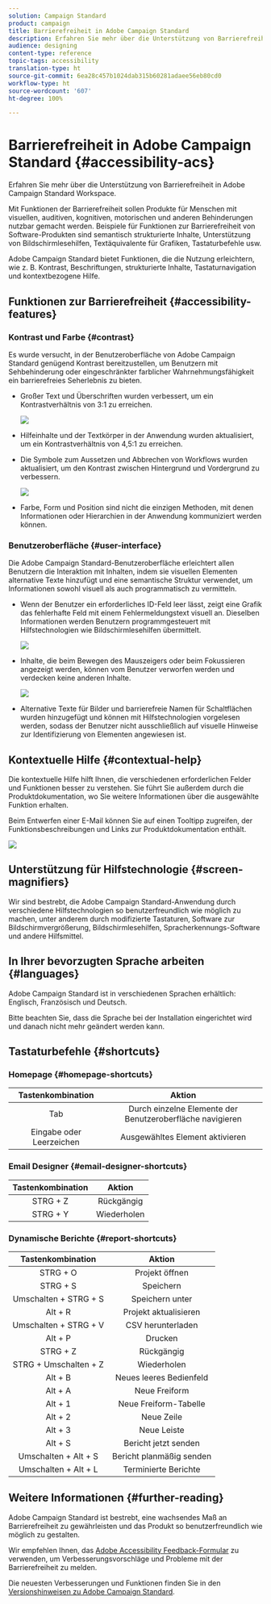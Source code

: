 ```yaml
---
solution: Campaign Standard
product: campaign
title: Barrierefreiheit in Adobe Campaign Standard
description: Erfahren Sie mehr über die Unterstützung von Barrierefreiheit in Adobe Campaign Standard Workspace.
audience: designing
content-type: reference
topic-tags: accessibility
translation-type: ht
source-git-commit: 6ea28c457b1024dab315b60281adaee56eb80cd0
workflow-type: ht
source-wordcount: '607'
ht-degree: 100%

---
```



# Barrierefreiheit in Adobe Campaign Standard {#accessibility-acs}

Erfahren Sie mehr über die Unterstützung von Barrierefreiheit in Adobe Campaign Standard Workspace.

Mit Funktionen der Barrierefreiheit sollen Produkte für Menschen mit visuellen, auditiven, kognitiven, motorischen und anderen Behinderungen nutzbar gemacht werden. Beispiele für Funktionen zur Barrierefreiheit von Software-Produkten sind semantisch strukturierte Inhalte, Unterstützung von Bildschirmlesehilfen, Textäquivalente für Grafiken, Tastaturbefehle usw.

Adobe Campaign Standard bietet Funktionen, die die Nutzung erleichtern, wie z. B. Kontrast, Beschriftungen, strukturierte Inhalte, Tastaturnavigation und kontextbezogene Hilfe.

## Funktionen zur Barrierefreiheit {#accessibility-features}

### Kontrast und Farbe {#contrast}

Es wurde versucht, in der Benutzeroberfläche von Adobe Campaign Standard genügend Kontrast bereitzustellen, um Benutzern mit Sehbehinderung oder eingeschränkter farblicher Wahrnehmungsfähigkeit ein barrierefreies Seherlebnis zu bieten.

* Großer Text und Überschriften wurden verbessert, um ein Kontrastverhältnis von 3:1 zu erreichen.

   ![](assets/accessibility_2.png)

* Hilfeinhalte und der Textkörper in der Anwendung wurden aktualisiert, um ein Kontrastverhältnis von 4,5:1 zu erreichen.

* Die Symbole zum Aussetzen und Abbrechen von Workflows wurden aktualisiert, um den Kontrast zwischen Hintergrund und Vordergrund zu verbessern.

   ![](assets/accessibility_1.png)

* Farbe, Form und Position sind nicht die einzigen Methoden, mit denen Informationen oder Hierarchien in der Anwendung kommuniziert werden können.

### Benutzeroberfläche {#user-interface}

Die Adobe Campaign Standard-Benutzeroberfläche erleichtert allen Benutzern die Interaktion mit Inhalten, indem sie visuellen Elementen alternative Texte hinzufügt und eine semantische Struktur verwendet, um Informationen sowohl visuell als auch programmatisch zu vermitteln.

* Wenn der Benutzer ein erforderliches ID-Feld leer lässt, zeigt eine Grafik das fehlerhafte Feld mit einem Fehlermeldungstext visuell an. Dieselben Informationen werden Benutzern programmgesteuert mit Hilfstechnologien wie Bildschirmlesehilfen übermittelt.

   ![](assets/accessibility_3.png)

* Inhalte, die beim Bewegen des Mauszeigers oder beim Fokussieren angezeigt werden, können vom Benutzer verworfen werden und verdecken keine anderen Inhalte.

   ![](assets/accessibility_4.png)

* Alternative Texte für Bilder und barrierefreie Namen für Schaltflächen wurden hinzugefügt und können mit Hilfstechnologien vorgelesen werden, sodass der Benutzer nicht ausschließlich auf visuelle Hinweise zur Identifizierung von Elementen angewiesen ist.

<!--
### Create responsive resize for multiple devices {#resize-devices}

When designing for multiple devices and platforms, it's important to create a seamless experience for screen sizes across mobile and desktop resolutions.

Adobe Campaign Standard allows you to design and test emails and push notifications on different devices such as: iPhone, Android devices, iPad, Android tablet and desktop.

![](assets/accessibility_6.png)
-->

## Kontextuelle Hilfe {#contextual-help}

Die kontextuelle Hilfe hilft Ihnen, die verschiedenen erforderlichen Felder und Funktionen besser zu verstehen. Sie führt Sie außerdem durch die Produktdokumentation, wo Sie weitere Informationen über die ausgewählte Funktion erhalten.

Beim Entwerfen einer E-Mail können Sie auf einen Tooltipp zugreifen, der Funktionsbeschreibungen und Links zur Produktdokumentation enthält.

![](assets/accessibility_7.png)

## Unterstützung für Hilfstechnologie {#screen-magnifiers}

Wir sind bestrebt, die Adobe Campaign Standard-Anwendung durch verschiedene Hilfstechnologien so benutzerfreundlich wie möglich zu machen, unter anderem durch modifizierte Tastaturen, Software zur Bildschirmvergrößerung, Bildschirmlesehilfen, Spracherkennungs-Software und andere Hilfsmittel.

## In Ihrer bevorzugten Sprache arbeiten {#languages}

Adobe Campaign Standard ist in verschiedenen Sprachen erhältlich: Englisch, Französisch und Deutsch.

Bitte beachten Sie, dass die Sprache bei der Installation eingerichtet wird und danach nicht mehr geändert werden kann.

## Tastaturbefehle {#shortcuts}

### Homepage {#homepage-shortcuts}

| Tastenkombination | Aktion |
|:-:|:-:|
| Tab | Durch einzelne Elemente der Benutzeroberfläche navigieren |
| Eingabe oder Leerzeichen | Ausgewähltes Element aktivieren |

### Email Designer {#email-designer-shortcuts}

| Tastenkombination | Aktion |
|:-:|:-:|
| STRG + Z | Rückgängig |
| STRG + Y | Wiederholen |

### Dynamische Berichte {#report-shortcuts}

| Tastenkombination | Aktion |
|:-:|:-:|
| STRG + O | Projekt öffnen |
| STRG + S | Speichern |
| Umschalten + STRG + S | Speichern unter |
| Alt + R | Projekt aktualisieren |
| Umschalten + STRG + V | CSV herunterladen |
| Alt + P | Drucken |
| STRG + Z | Rückgängig |
| STRG + Umschalten + Z | Wiederholen |
| Alt + B | Neues leeres Bedienfeld |
| Alt + A | Neue Freiform |
| Alt + 1 | Neue Freiform-Tabelle |
| Alt + 2 | Neue Zeile |
| Alt + 3 | Neue Leiste |
| Alt + S | Bericht jetzt senden |
| Umschalten + Alt + S | Bericht planmäßig senden |
| Umschalten + Alt + L | Terminierte Berichte |

## Weitere Informationen {#further-reading}

Adobe Campaign Standard ist bestrebt, eine wachsendes Maß an Barrierefreiheit zu gewährleisten und das Produkt so benutzerfreundlich wie möglich zu gestalten.

Wir empfehlen Ihnen, das [Adobe Accessibility Feedback-Formular](https://www.adobe.com/accessibility/feedback.html) zu verwenden, um Verbesserungsvorschläge und Probleme mit der Barrierefreiheit zu melden.

Die neuesten Verbesserungen und Funktionen finden Sie in den [Versionshinweisen zu Adobe Campaign Standard](https://experienceleague.adobe.com/docs/campaign-standard/using/release-notes/release-notes.html?lang=de#release-notes).